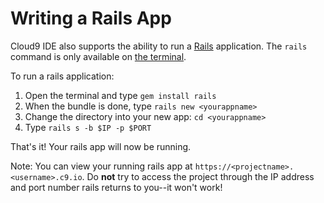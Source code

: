 # Writing a Rails App

Cloud9 IDE also supports the ability to run a [Rails](http://rubyonrails.org/) application. The `rails` command is only available on [the terminal](./the_terminal.html).

To run a rails application:

1. Open the terminal and type `gem install rails`
2. When the bundle is done, type `rails new <yourappname>`
3. Change the directory into your new app: `cd <yourappname>`
4. Type `rails s -b $IP -p $PORT`

That's it! Your rails app will now be running.

Note: You can view your running rails app at `https://<projectname>.<username>.c9.io`. Do **not** try to access the project through the IP address and port number rails returns to you--it won't work! 